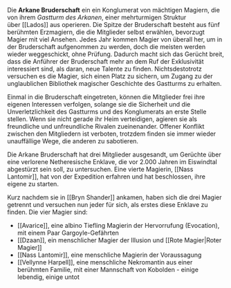 Die **Arkane Bruderschaft** ein ein Konglumerat von mächtigen Magiern, die von ihrem _Gastturm des Arkanen_, einer mehrturmigen Struktur über [[Lados]] aus operieren. Die Spitze der Bruderschaft besteht aus fünf berühmten Erzmagiern, die die Mitglieder selbst erwählen, bevorzugt Magier mit viel Ansehen. Jedes Jahr kommen Magier von überall her, um in der Bruderschaft aufgenommen zu werden, doch die meisten werden wieder weggeschickt, ohne Prüfung. Dadurch macht sich das Gerücht breit, dass die Anführer der Bruderschaft mehr an dem Ruf der Exklusivität interessiert sind, als daran, neue Talente zu finden. Nichtsdestotrotz versuchen es die Magier, sich einen Platz zu sichern, um Zugang zu der unglaublichen Bibliothek magischer Geschichte des Gastturms zu erhalten.

Einmal in die Bruderschaft eingetreten, können die Mitglieder frei ihre eigenen Interessen verfolgen, solange sie die Sicherheit und die Unverletzlichkeit des Gastturms und des Konglumerats an erste Stelle stellen. Wenn sie nicht gerade ihr Heim verteidigen, agieren sie als freundliche und unfreundliche Rivalen zueinenander. Offener Konflikt zwischen den Mitgliedern ist verboten, trotzdem finden sie immer wieder unauffällige Wege, die anderen zu sabotieren.

Die Arkane Bruderschaft hat drei Mitglieder ausgesandt, um Gerüchte über eine verlorene Netheresische Enklave, die vor 2.000 Jahren im Eiswindtal abgestürzt sein soll, zu untersuchen. Eine vierte Magierin, [[Nass Lantomir]], hat von der Expedition erfahren und hat beschlossen, ihre eigene zu starten.

Kurz nachdem sie in [[Bryn Shander]] ankamen, haben sich die drei Magier getrennt und versuchen nun jeder für sich, als erstes diese Enklave zu finden. Die vier Magier sind:

- [[Avarice]], eine albino Tiefling Magierin der Hervorrufung (Evocation), mit einem Paar Gargoyle-Gefährten
- [[Dzaan]], ein menschlicher Magier der Illusion und [[Rote Magier|Roter Magier]] 
- [[Nass Lantomir]], eine menschliche Magierin der Voraussagung
- [[Vellynne Harpell]], eine menschliche Nekromantin aus einer berühmten Familie, mit einer Mannschaft von Kobolden - einige lebendig, einige untot